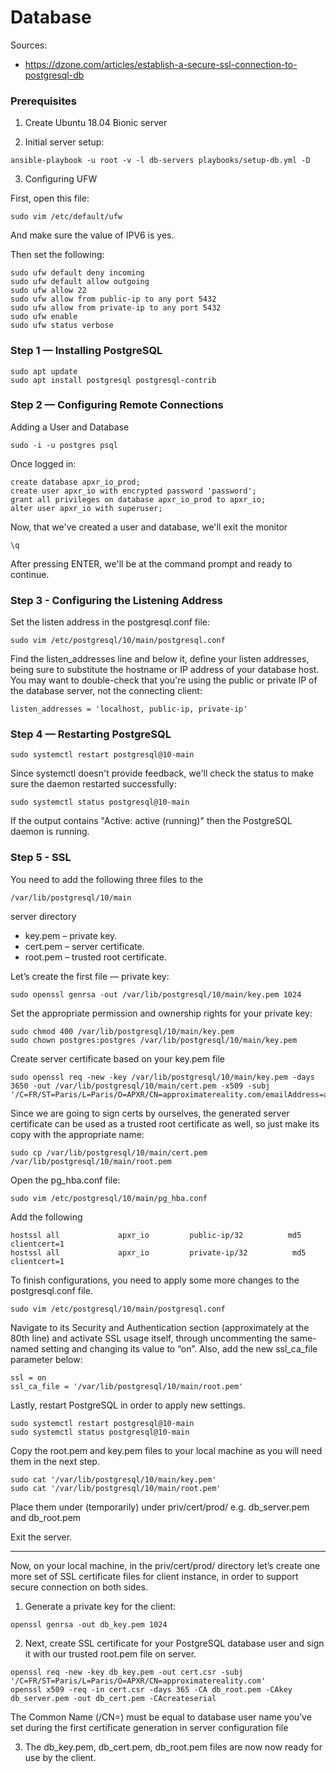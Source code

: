 # Database

Sources:
  - https://dzone.com/articles/establish-a-secure-ssl-connection-to-postgresql-db

### Prerequisites

1. Create Ubuntu 18.04 Bionic server

2. Initial server setup:

```
ansible-playbook -u root -v -l db-servers playbooks/setup-db.yml -D
```

3. Configuring UFW

First, open this file:

```
sudo vim /etc/default/ufw
```

And make sure the value of IPV6 is yes.

Then set the following:

```
sudo ufw default deny incoming
sudo ufw default allow outgoing
sudo ufw allow 22
sudo ufw allow from public-ip to any port 5432
sudo ufw allow from private-ip to any port 5432
sudo ufw enable
sudo ufw status verbose
```

### Step 1 — Installing PostgreSQL

```
sudo apt update
sudo apt install postgresql postgresql-contrib
```

### Step 2 — Configuring Remote Connections

Adding a User and Database

```
sudo -i -u postgres psql
```

Once logged in:

```
create database apxr_io_prod;
create user apxr_io with encrypted password 'password';
grant all privileges on database apxr_io_prod to apxr_io;
alter user apxr_io with superuser;
```

Now, that we've created a user and database, we'll exit the monitor

```
\q
```

After pressing ENTER, we'll be at the command prompt and ready to continue.

### Step 3 - Configuring the Listening Address

Set the listen address in the postgresql.conf file:

```
sudo vim /etc/postgresql/10/main/postgresql.conf
```

Find the listen_addresses line and below it, define your listen addresses, being sure to substitute the hostname or IP address of your database host. You may want to double-check that you're using the public or private IP of the database server, not the connecting client:

```
listen_addresses = 'localhost, public-ip, private-ip'
```

### Step 4 — Restarting PostgreSQL

```
sudo systemctl restart postgresql@10-main
```

Since systemctl doesn't provide feedback, we'll check the status to make sure the daemon restarted successfully:

```
sudo systemctl status postgresql@10-main
```

If the output contains "Active: active (running)" then the PostgreSQL daemon is running.

### Step 5 - SSL

You need to add the following three files to the

```
/var/lib/postgresql/10/main
```

server directory 

- key.pem – private key.
- cert.pem – server certificate.
- root.pem – trusted root certificate.

Let’s create the first file — private key:

```
sudo openssl genrsa -out /var/lib/postgresql/10/main/key.pem 1024
```

Set the appropriate permission and ownership rights for your private key:

```
sudo chmod 400 /var/lib/postgresql/10/main/key.pem
sudo chown postgres:postgres /var/lib/postgresql/10/main/key.pem
```

Create server certificate based on your key.pem file

```
sudo openssl req -new -key /var/lib/postgresql/10/main/key.pem -days 3650 -out /var/lib/postgresql/10/main/cert.pem -x509 -subj '/C=FR/ST=Paris/L=Paris/O=APXR/CN=approximatereality.com/emailAddress=approximatereality@gmail.com'
```

Since we are going to sign certs by ourselves, the generated server certificate can be used as a trusted root certificate as well, so just make its copy with the appropriate name:

```
sudo cp /var/lib/postgresql/10/main/cert.pem /var/lib/postgresql/10/main/root.pem
```

Open the pg_hba.conf file:

```
sudo vim /etc/postgresql/10/main/pg_hba.conf
```

Add the following

```
hostssl all             apxr_io         public-ip/32          md5 clientcert=1
hostssl all             apxr_io         private-ip/32          md5 clientcert=1
```

To finish configurations, you need to apply some more changes to the postgresql.conf file. 

```
sudo vim /etc/postgresql/10/main/postgresql.conf
```

Navigate to its Security and Authentication section (approximately at the 80th line) and activate SSL usage itself, through uncommenting the same-named setting and changing its value to “on”. Also, add the new ssl_ca_file parameter below:

```
ssl = on
ssl_ca_file = '/var/lib/postgresql/10/main/root.pem'
```

Lastly, restart PostgreSQL in order to apply new settings.

```
sudo systemctl restart postgresql@10-main
sudo systemctl status postgresql@10-main
```

Copy the root.pem and key.pem files to your local machine as you will need them in the next step.

```
sudo cat '/var/lib/postgresql/10/main/key.pem'
sudo cat '/var/lib/postgresql/10/main/root.pem'
```

Place them under (temporarily) under priv/cert/prod/ e.g. db_server.pem and db_root.pem

Exit the server.

---

Now, on your local machine, in the priv/cert/prod/ directory let’s create one more set of SSL certificate files for client instance, in order to support secure connection on both sides.

1. Generate a private key for the client:

```
openssl genrsa -out db_key.pem 1024
```

2. Next, create SSL certificate for your PostgreSQL database user and sign it with our trusted root.pem file on server.

```
openssl req -new -key db_key.pem -out cert.csr -subj '/C=FR/ST=Paris/L=Paris/O=APXR/CN=approximatereality.com'
openssl x509 -req -in cert.csr -days 365 -CA db_root.pem -CAkey db_server.pem -out db_cert.pem -CAcreateserial
```

The Common Name (/CN=) must be equal to database user name you’ve set during the first certificate generation in server configuration file

3. The db_key.pem, db_cert.pem, db_root.pem files are now now ready for use by the client.
